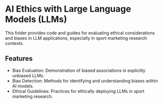 # AI Ethics with Large Language Models (LLMs)

This folder provides code and guides for evaluating ethical considerations and biases in LLM applications, especially in sport marketing research contexts.

## Features

- Bias Evaluation: Demonstration of biased associations in explicitly unbiased LLMs.
- Bias Detection: Methods for identifying and understanding biases within AI models.
- Ethical Guidelines: Practices for ethically deploying LLMs in sport marketing research.
